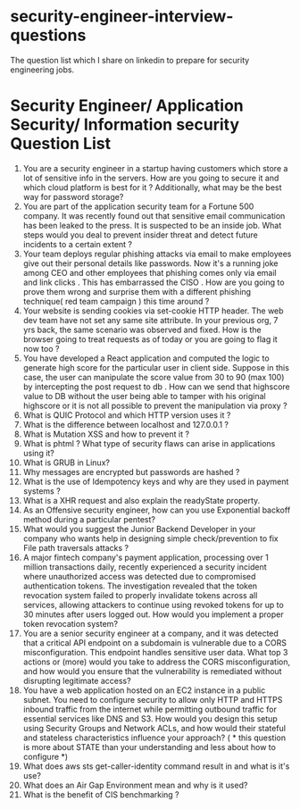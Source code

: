 # security-engineer-interview-questions
The question list which I share on linkedin to prepare for security engineering jobs.
# Security Engineer/ Application Security/ Information security Question List

1. You are a security engineer in a startup having customers which store a lot of sensitive info in the servers. How are you going to secure it and which cloud platform is best for it ? Additionally, what may be the best way for password storage? 
2. You are part of the application security team for a Fortune 500 company. It was recently found out that sensitive email communication has been leaked to the press. It is suspected to be an inside job. What steps would you deal to prevent insider threat and detect future incidents to a certain extent ? 
3. Your team deploys regular phishing attacks via email to make employees give out their personal details like passwords.
Now it's a running joke among CEO and other employees that phishing comes only via email and link clicks . This has embarrassed the CISO . How are you going to prove them wrong and surprise them with a different phishing technique( red team campaign ) this time around ?
4. Your website is sending cookies via set-cookie HTTP header. The web dev team have not set any same site attribute. 
In your previous org, 7 yrs back, the same scenario was observed and fixed. How is the browser going to treat requests as of today or you are going to flag it now too ?
5. You have developed a React application and computed the logic to generate high score for the particular user in client side. Suppose in this case, the user can manipulate the score value from 30 to 90 (max 100) by intercepting the post request to db . 
How can we send that highscore value to DB without the user being able to tamper with his original highscore or it is not all possible to prevent the manipulation via proxy ? 
6. What is QUIC Protocol and which HTTP version uses it ? 
7. What is the difference between localhost and 127.0.0.1 ?
8. What is Mutation XSS and how to prevent it ?
9. What is phtml ? What type of security flaws can arise in applications using it?
10. What is GRUB in Linux?
11. Why messages are encrypted but passwords are hashed ?
12. What is the use of Idempotency keys and why are they used in payment systems ?
13. What is a XHR request and also explain the readyState property.
14. As an Offensive security engineer, how can you use Exponential backoff method during a particular pentest? 
15. What would you suggest the Junior Backend Developer in your company who wants help in designing simple check/prevention to fix File path traversals attacks ?
16. A major fintech company's payment application, processing over 1 million transactions daily, recently experienced a security incident where unauthorized access was detected due to compromised authentication tokens. The investigation revealed that the token revocation system failed to properly invalidate tokens across all services, allowing attackers to continue using revoked tokens for up to 30 minutes after users logged out. How would you implement a proper token revocation system?
17. You are a senior security engineer at a company, and it was detected that a critical API endpoint on a subdomain is vulnerable due to a CORS misconfiguration. This endpoint handles sensitive user data. What top 3 actions or (more) would you take to address the CORS misconfiguration, and how would you ensure that the vulnerability is remediated without disrupting legitimate access?
18. You have a web application hosted on an EC2 instance in a public subnet. You need to configure security to allow only HTTP and HTTPS inbound traffic from the internet while permitting outbound traffic for essential services like DNS and S3. How would you design this setup using Security Groups and Network ACLs, and how would their stateful and stateless characteristics influence your approach? ( * this question is more about STATE than your understanding and less about how to configure *)
19. What does aws sts get-caller-identity command result in and what is it's use?
20. What does an Air Gap Environment mean and why is it used?
21. What is the benefit of CIS benchmarking ?
